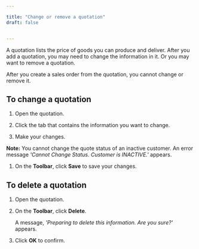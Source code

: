 ```yaml
---

title: "Change or remove a quotation"
draft: false


---
```


A quotation lists the price of goods you can produce and deliver. After you add a quotation, you may need to change the information in it. Or you may want to remove a quotation.

After you create a sales order from the quotation, you cannot change or remove it.

## To change a quotation

1.  Open the quotation.

2.  Click the tab that contains the information you want to change.

3.  Make your changes.

**Note:**
You cannot change the quote status of an inactive customer. An error message *'Cannot Change Status. Customer is INACTIVE.'* appears.

1.  On the **Toolbar**, click **Save** to save your changes.

## To delete a quotation

1.  Open the quotation.

2.  On the **Toolbar**, click **Delete**.

    A message, *'Preparing to delete this information. Are you sure?'* appears.

3.  Click **OK** to confirm.